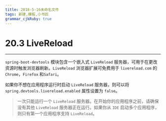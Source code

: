 ```yaml
---
title: 2018-5-16未命名文件 
tags: 新建,模板,小书匠
grammar_cjkRuby: true
---
```



# 20.3 LiveReload
---

`spring-boot-devtools` 模块包含一个嵌入式 `LiveReload` 服务器，可用于在更改资源时触发浏览器刷新。`LiveReload` 浏览器扩展可免费用于 `livereload.com` 的 `Chrome`，`Firefox` 和`Safari`。

如果你不想在应用程序运行时启动 `LiveReload` 服务器，则可以将 `spring.devtools.livereload.enabled` 属性设置为 `false`。

> 一次只能运行一个 `LiveReload` 服务器。在开始你的应用程序之前，请确保没有其他 `LiveReload` 服务器正在运行。如果你从 `IDE` 启动多个应用程序，则只有第一个应用程序支持 `LiveReload`。
